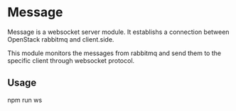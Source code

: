 # Message

Message is a websocket server module. It establishs a connection between OpenStack rabbitmq and client.side.

This module monitors the messages from rabbitmq and send them to the specific client through websocket protocol.

## Usage
npm run ws
